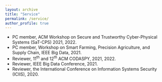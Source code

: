 ```yaml
---
layout: archive
title: "Service"
permalink: /service/
author_profile: true
---
```


- PC member, ACM Workshop on Secure and Trustworthy Cyber-Physical Systems (SaT-CPS) 2021, 2022.
- PC member, Workshop on Smart Farming, Precision Agriculture, and Supply Chain, IEEE Big Data, 2021.
- Reviewer, 11<sup>th</sup> and 12<sup>th</sup> ACM CODASPY, 2021, 2022.
- Reviewer, IEEE Big Data Conference, 2021.
- Reviewer, the International Conference on Information Systems Security (ICIIS), 2020.
